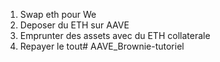 1. Swap eth pour We
2. Deposer du ETH sur AAVE
3. Emprunter des assets avec du ETH collaterale
4. Repayer le tout# AAVE_Brownie-tutoriel
